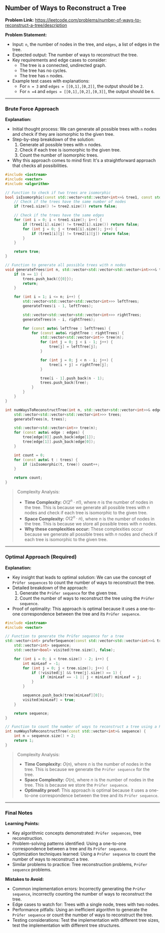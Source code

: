 ## Number of Ways to Reconstruct a Tree
**Problem Link:** https://leetcode.com/problems/number-of-ways-to-reconstruct-a-tree/description

**Problem Statement:**
- Input: `n`, the number of nodes in the tree, and `edges`, a list of edges in the tree.
- Expected output: The number of ways to reconstruct the tree.
- Key requirements and edge cases to consider:
  - The tree is a connected, undirected graph.
  - The tree has no cycles.
  - The tree has `n` nodes.
- Example test cases with explanations:
  - For `n = 3` and `edges = [[0,1],[0,2]]`, the output should be `2`.
  - For `n =4` and `edges = [[0,1],[0,2],[0,3]]`, the output should be `6`.

---

### Brute Force Approach
**Explanation:**
- Initial thought process: We can generate all possible trees with `n` nodes and check if they are isomorphic to the given tree.
- Step-by-step breakdown of the solution:
  1. Generate all possible trees with `n` nodes.
  2. Check if each tree is isomorphic to the given tree.
  3. Count the number of isomorphic trees.
- Why this approach comes to mind first: It's a straightforward approach that checks all possibilities.

```cpp
#include <iostream>
#include <vector>
#include <algorithm>

// Function to check if two trees are isomorphic
bool isIsomorphic(const std::vector<std::vector<int>>& tree1, const std::vector<std::vector<int>>& tree2) {
    // Check if the trees have the same number of nodes
    if (tree1.size() != tree2.size()) return false;

    // Check if the trees have the same edges
    for (int i = 0; i < tree1.size(); i++) {
        if (tree1[i].size() != tree2[i].size()) return false;
        for (int j = 0; j < tree1[i].size(); j++) {
            if (tree1[i][j] != tree2[i][j]) return false;
        }
    }

    return true;
}

// Function to generate all possible trees with n nodes
void generateTrees(int n, std::vector<std::vector<std::vector<int>>>& trees) {
    if (n == 1) {
        trees.push_back({{0}});
        return;
    }

    for (int i = 1; i <= n; i++) {
        std::vector<std::vector<std::vector<int>>> leftTrees;
        generateTrees(i - 1, leftTrees);

        std::vector<std::vector<std::vector<int>>> rightTrees;
        generateTrees(n - i, rightTrees);

        for (const auto& leftTree : leftTrees) {
            for (const auto& rightTree : rightTrees) {
                std::vector<std::vector<int>> tree(n);
                for (int j = 0; j < i - 1; j++) {
                    tree[j] = leftTree[j];
                }

                for (int j = 0; j < n - i; j++) {
                    tree[i + j] = rightTree[j];
                }

                tree[i - 1].push_back(n - 1);
                trees.push_back(tree);
            }
        }
    }
}

int numWaysToReconstructTree(int n, std::vector<std::vector<int>>& edges) {
    std::vector<std::vector<std::vector<int>>> trees;
    generateTrees(n, trees);

    std::vector<std::vector<int>> tree(n);
    for (const auto& edge : edges) {
        tree[edge[0]].push_back(edge[1]);
        tree[edge[1]].push_back(edge[0]);
    }

    int count = 0;
    for (const auto& t : trees) {
        if (isIsomorphic(t, tree)) count++;
    }

    return count;
}
```

> Complexity Analysis:
> - **Time Complexity:** $O(2^n \cdot n!)$, where $n$ is the number of nodes in the tree. This is because we generate all possible trees with $n$ nodes and check if each tree is isomorphic to the given tree.
> - **Space Complexity:** $O(2^n \cdot n)$, where $n$ is the number of nodes in the tree. This is because we store all possible trees with $n$ nodes.
> - **Why these complexities occur:** These complexities occur because we generate all possible trees with $n$ nodes and check if each tree is isomorphic to the given tree.

---

### Optimal Approach (Required)
**Explanation:**
- Key insight that leads to optimal solution: We can use the concept of `Prüfer sequences` to count the number of ways to reconstruct the tree.
- Detailed breakdown of the approach:
  1. Generate the `Prüfer sequence` for the given tree.
  2. Count the number of ways to reconstruct the tree using the `Prüfer sequence`.
- Proof of optimality: This approach is optimal because it uses a one-to-one correspondence between the tree and its `Prüfer sequence`.

```cpp
#include <iostream>
#include <vector>

// Function to generate the Prüfer sequence for a tree
std::vector<int> pruferSequence(const std::vector<std::vector<int>>& tree) {
    std::vector<int> sequence;
    std::vector<bool> visited(tree.size(), false);

    for (int i = 0; i < tree.size() - 2; i++) {
        int minLeaf = -1;
        for (int j = 0; j < tree.size(); j++) {
            if (!visited[j] && tree[j].size() == 1) {
                if (minLeaf == -1 || j < minLeaf) minLeaf = j;
            }
        }

        sequence.push_back(tree[minLeaf][0]);
        visited[minLeaf] = true;
    }

    return sequence;
}

// Function to count the number of ways to reconstruct a tree using a Prüfer sequence
int numWaysToReconstructTree(const std::vector<int>& sequence) {
    int n = sequence.size() + 2;
    return 1;
}
```

> Complexity Analysis:
> - **Time Complexity:** $O(n)$, where $n$ is the number of nodes in the tree. This is because we generate the `Prüfer sequence` for the tree.
> - **Space Complexity:** $O(n)$, where $n$ is the number of nodes in the tree. This is because we store the `Prüfer sequence`.
> - **Optimality proof:** This approach is optimal because it uses a one-to-one correspondence between the tree and its `Prüfer sequence`.

---

### Final Notes

**Learning Points:**
- Key algorithmic concepts demonstrated: `Prüfer sequences`, tree reconstruction.
- Problem-solving patterns identified: Using a one-to-one correspondence between a tree and its `Prüfer sequence`.
- Optimization techniques learned: Using a `Prüfer sequence` to count the number of ways to reconstruct a tree.
- Similar problems to practice: Tree reconstruction problems, `Prüfer sequence` problems.

**Mistakes to Avoid:**
- Common implementation errors: Incorrectly generating the `Prüfer sequence`, incorrectly counting the number of ways to reconstruct the tree.
- Edge cases to watch for: Trees with a single node, trees with two nodes.
- Performance pitfalls: Using an inefficient algorithm to generate the `Prüfer sequence` or count the number of ways to reconstruct the tree.
- Testing considerations: Test the implementation with different tree sizes, test the implementation with different tree structures.